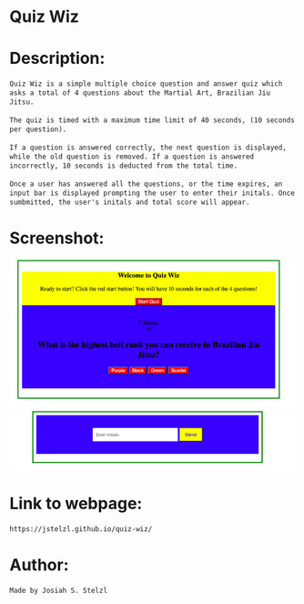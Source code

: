 # Quiz Wiz

# Description:

    Quiz Wiz is a simple multiple choice question and answer quiz which asks a total of 4 questions about the Martial Art, Brazilian Jiu Jitsu.
    
    The quiz is timed with a maximum time limit of 40 seconds, (10 seconds per question).
    
    If a question is answered correctly, the next question is displayed, while the old question is removed. If a question is answered incorrectly, 10 seconds is deducted from the total time.
     
    Once a user has answered all the questions, or the time expires, an input bar is displayed prompting the user to enter their initals. Once sumbmitted, the user's initals and total score will appear. 

# Screenshot: 
![Screenshot of completed projects](./assets/image-folder/quiz-wiz-pic-1.jpg)
![Screenshot of completed projects](./assets/image-folder/quiz-wiz-pic-2.jpg)


# Link to webpage: 
    https://jstelzl.github.io/quiz-wiz/


# Author: 
    Made by Josiah S. Stelzl